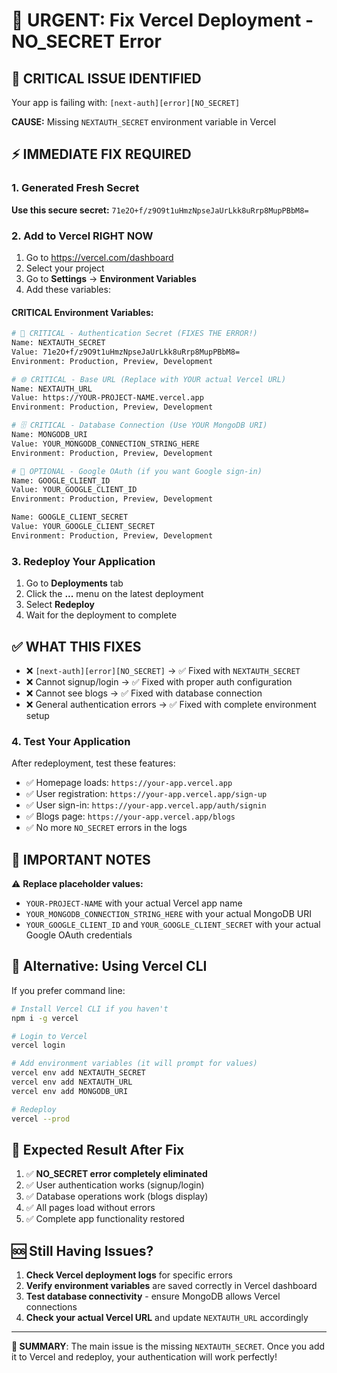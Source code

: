 # 🚀 URGENT: Fix Vercel Deployment - NO_SECRET Error

## 🚨 CRITICAL ISSUE IDENTIFIED
Your app is failing with: `[next-auth][error][NO_SECRET]`

**CAUSE:** Missing `NEXTAUTH_SECRET` environment variable in Vercel

## ⚡ IMMEDIATE FIX REQUIRED

### 1. Generated Fresh Secret
**Use this secure secret:** `71e2O+f/z9O9t1uHmzNpseJaUrLkk8uRrp8MupPBbM8=`

### 2. Add to Vercel RIGHT NOW
1. Go to https://vercel.com/dashboard
2. Select your project
3. Go to **Settings** → **Environment Variables**
4. Add these variables:

#### CRITICAL Environment Variables:
```bash
# 🔑 CRITICAL - Authentication Secret (FIXES THE ERROR!)
Name: NEXTAUTH_SECRET
Value: 71e2O+f/z9O9t1uHmzNpseJaUrLkk8uRrp8MupPBbM8=
Environment: Production, Preview, Development

# 🌐 CRITICAL - Base URL (Replace with YOUR actual Vercel URL)
Name: NEXTAUTH_URL
Value: https://YOUR-PROJECT-NAME.vercel.app
Environment: Production, Preview, Development

# 🗄️ CRITICAL - Database Connection (Use YOUR MongoDB URI)
Name: MONGODB_URI
Value: YOUR_MONGODB_CONNECTION_STRING_HERE
Environment: Production, Preview, Development

# 🔐 OPTIONAL - Google OAuth (if you want Google sign-in)
Name: GOOGLE_CLIENT_ID
Value: YOUR_GOOGLE_CLIENT_ID
Environment: Production, Preview, Development

Name: GOOGLE_CLIENT_SECRET
Value: YOUR_GOOGLE_CLIENT_SECRET
Environment: Production, Preview, Development
```

### 3. Redeploy Your Application
1. Go to **Deployments** tab
2. Click the **...** menu on the latest deployment
3. Select **Redeploy**
4. Wait for the deployment to complete

## ✅ WHAT THIS FIXES
- ❌ `[next-auth][error][NO_SECRET]` → ✅ Fixed with `NEXTAUTH_SECRET`
- ❌ Cannot signup/login → ✅ Fixed with proper auth configuration
- ❌ Cannot see blogs → ✅ Fixed with database connection
- ❌ General authentication errors → ✅ Fixed with complete environment setup

### 4. Test Your Application
After redeployment, test these features:
- ✅ Homepage loads: `https://your-app.vercel.app`
- ✅ User registration: `https://your-app.vercel.app/sign-up`
- ✅ User sign-in: `https://your-app.vercel.app/auth/signin`
- ✅ Blogs page: `https://your-app.vercel.app/blogs`
- ✅ No more `NO_SECRET` errors in the logs

## 🚨 IMPORTANT NOTES

⚠️ **Replace placeholder values:**
- `YOUR-PROJECT-NAME` with your actual Vercel app name
- `YOUR_MONGODB_CONNECTION_STRING_HERE` with your actual MongoDB URI
- `YOUR_GOOGLE_CLIENT_ID` and `YOUR_GOOGLE_CLIENT_SECRET` with your actual Google OAuth credentials

## 🔧 Alternative: Using Vercel CLI

If you prefer command line:

```bash
# Install Vercel CLI if you haven't
npm i -g vercel

# Login to Vercel
vercel login

# Add environment variables (it will prompt for values)
vercel env add NEXTAUTH_SECRET
vercel env add NEXTAUTH_URL
vercel env add MONGODB_URI

# Redeploy
vercel --prod
```

## 🎯 Expected Result After Fix

1. ✅ **NO_SECRET error completely eliminated**
2. ✅ User authentication works (signup/login)
3. ✅ Database operations work (blogs display)
4. ✅ All pages load without errors
5. ✅ Complete app functionality restored

## 🆘 Still Having Issues?

1. **Check Vercel deployment logs** for specific errors
2. **Verify environment variables** are saved correctly in Vercel dashboard
3. **Test database connectivity** - ensure MongoDB allows Vercel connections
4. **Check your actual Vercel URL** and update `NEXTAUTH_URL` accordingly

---

**🎯 SUMMARY**: The main issue is the missing `NEXTAUTH_SECRET`. Once you add it to Vercel and redeploy, your authentication will work perfectly!
